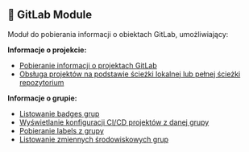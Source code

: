 ## 🦊 GitLab Module
Moduł do pobierania informacji o obiektach GitLab, umożliwiający:

**Informacje o projekcie:**
- [Pobieranie informacji o projektach GitLab](/docs/gitlab/project/main.md)
- [Obsługa projektów na podstawie ścieżki lokalnej lub pełnej ścieżki repozytorium](/docs/gitlab/project/main.md)

**Informacje o grupie:**
- [Listowanie badges grup](/docs/gitlab/group/main.md)
- [Wyświetlanie konfiguracji CI/CD projektów z danej grupy](/docs/gitlab/group/main.md)
- [Pobieranie labels z grupy](/docs/gitlab/group/main.md)
- [Listowanie zmiennych środowiskowych grup](/docs/gitlab/group/main.md)
